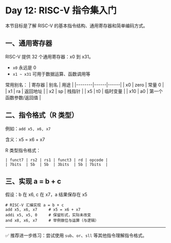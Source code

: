 # Day 12: RISC-V 指令集入门

本节目标是了解 RISC-V 的基本指令结构、通用寄存器和简单编码方式。

## 一、通用寄存器
RISC-V 提供 32 个通用寄存器：x0 到 x31。
- `x0` 永远是 0
- `x1 ~ x31` 可用于数据运算、函数调用等

常用别名：
| 寄存器 | 别名 | 用途 |
|--------|------|------|
| x0     | zero | 常量 0 |
| x1     | ra   | 返回地址 |
| x2     | sp   | 栈指针 |
| x5     | t0   | 临时变量 |
| x10    | a0   | 第一个函数参数/返回值 |

## 二、指令格式（R 类型）
例如：`add x5, x6, x7`

含义：x5 = x6 + x7

R 类型指令格式：
```
| funct7 | rs2 | rs1 | funct3 | rd | opcode |
| 7bits  | 5b  | 5b  | 3bits  | 5b | 7bits  |
```

## 三、实现 a = b + c
假设：b 在 x6, c 在 x7，a 结果保存在 x5

```assembly
# RISC-V 汇编实现 a = b + c
add x5, x6, x7     # x5 = x6 + x7
addi x5, x5, 0     # 保留形式，实际未改变
and x8, x6, x7     # 举例做位与运算（与逻辑）
```

---

✅ 推荐进一步练习：尝试使用 `sub`、`or`、`sll` 等其他指令理解指令格式。